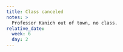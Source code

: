 ```yaml
---
title: Class canceled 
notes: >
  Professor Kanich out of town, no class.
relative_date:
  week: 6
  day: 2
---
```

